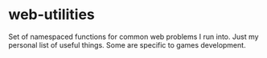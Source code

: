 # web-utilities
Set of namespaced functions for common web problems I run into. Just my personal list of useful things. Some are specific to games development.
